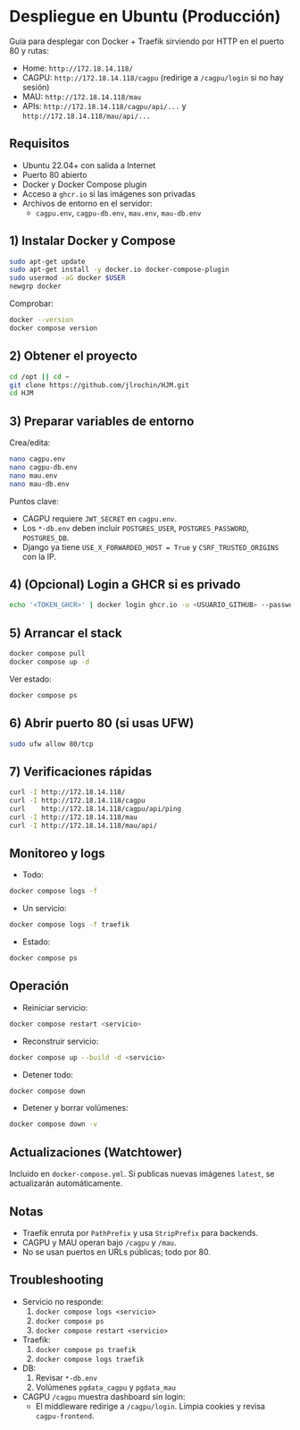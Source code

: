 # Despliegue en Ubuntu (Producción)

Guía para desplegar con Docker + Traefik sirviendo por HTTP en el puerto 80 y rutas:

- Home: `http://172.18.14.118/`
- CAGPU: `http://172.18.14.118/cagpu` (redirige a `/cagpu/login` si no hay sesión)
- MAU: `http://172.18.14.118/mau`
- APIs: `http://172.18.14.118/cagpu/api/...` y `http://172.18.14.118/mau/api/...`

## Requisitos

- Ubuntu 22.04+ con salida a Internet
- Puerto 80 abierto
- Docker y Docker Compose plugin
- Acceso a `ghcr.io` si las imágenes son privadas
- Archivos de entorno en el servidor:
  - `cagpu.env`, `cagpu-db.env`, `mau.env`, `mau-db.env`

## 1) Instalar Docker y Compose

```bash
sudo apt-get update
sudo apt-get install -y docker.io docker-compose-plugin
sudo usermod -aG docker $USER
newgrp docker
```

Comprobar:

```bash
docker --version
docker compose version
```

## 2) Obtener el proyecto

```bash
cd /opt || cd ~
git clone https://github.com/jlrochin/HJM.git
cd HJM
```

## 3) Preparar variables de entorno

Crea/edita:

```bash
nano cagpu.env
nano cagpu-db.env
nano mau.env
nano mau-db.env
```

Puntos clave:

- CAGPU requiere `JWT_SECRET` en `cagpu.env`.
- Los `*-db.env` deben incluir `POSTGRES_USER`, `POSTGRES_PASSWORD`, `POSTGRES_DB`.
- Django ya tiene `USE_X_FORWARDED_HOST = True` y `CSRF_TRUSTED_ORIGINS` con la IP.

## 4) (Opcional) Login a GHCR si es privado

```bash
echo '<TOKEN_GHCR>' | docker login ghcr.io -u <USUARIO_GITHUB> --password-stdin
```

## 5) Arrancar el stack

```bash
docker compose pull
docker compose up -d
```

Ver estado:

```bash
docker compose ps
```

## 6) Abrir puerto 80 (si usas UFW)

```bash
sudo ufw allow 80/tcp
```

## 7) Verificaciones rápidas

```bash
curl -I http://172.18.14.118/
curl -I http://172.18.14.118/cagpu
curl    http://172.18.14.118/cagpu/api/ping
curl -I http://172.18.14.118/mau
curl -I http://172.18.14.118/mau/api/
```

## Monitoreo y logs

- Todo:

```bash
docker compose logs -f
```

- Un servicio:

```bash
docker compose logs -f traefik
```

- Estado:

```bash
docker compose ps
```

## Operación

- Reiniciar servicio:

```bash
docker compose restart <servicio>
```

- Reconstruir servicio:

```bash
docker compose up --build -d <servicio>
```

- Detener todo:

```bash
docker compose down
```

- Detener y borrar volúmenes:

```bash
docker compose down -v
```

## Actualizaciones (Watchtower)

Incluido en `docker-compose.yml`. Si publicas nuevas imágenes `latest`, se actualizarán automáticamente.

## Notas

- Traefik enruta por `PathPrefix` y usa `StripPrefix` para backends.
- CAGPU y MAU operan bajo `/cagpu` y `/mau`.
- No se usan puertos en URLs públicas; todo por 80.

## Troubleshooting

- Servicio no responde:
  1. `docker compose logs <servicio>`
  2. `docker compose ps`
  3. `docker compose restart <servicio>`
- Traefik:
  1. `docker compose ps traefik`
  2. `docker compose logs traefik`
- DB:
  1. Revisar `*-db.env`
  2. Volúmenes `pgdata_cagpu` y `pgdata_mau`
- CAGPU `/cagpu` muestra dashboard sin login:
  - El middleware redirige a `/cagpu/login`. Limpia cookies y revisa `cagpu-frontend`.

